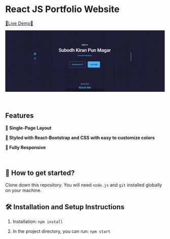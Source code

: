 # React JS Portfolio Website

[🔗Live Demo🔗](https://portfolio-subodh.netlify.app/)

![Protfolio Website](src/assets/Portfolio%20preview.png)

<br/>

## Features

**📖 Single-Page Layout**

**🎨 Styled with React-Bootstrap and CSS with easy to customize colors**

**📱 Fully Responsive**

<br />

## 🚀 How to get started?

Clone down this repository. You will need `node.js` and `git` installed globally on your machine.

## 🛠 Installation and Setup Instructions

1. Installation: `npm install`

2. In the project directory, you can run: `npm start`

<br />
<!-- Feel free to contribute to this repo.

